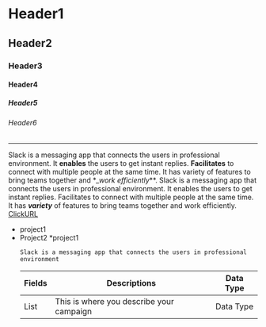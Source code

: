 # Header1
## Header2
### Header3
#### Header4
##### Header5
###### Header6

_____________________________
Slack is a messaging app that connects the users in professional environment. It **enables** the users to get instant replies. __Facilitates__ to connect with multiple people at the same time. It has variety of features to bring teams together and *__work efficiently_**. Slack is a messaging app that connects the users in professional environment. It enables the users to get instant replies. Facilitates to connect with multiple people at the same time. It has ***variety*** of features to bring teams together and work efficiently. 
[ClickURL](https://mail.google.com/mail/u/0/#inbox/FMfcgzQXJGrSnGPHZzgsTrpcNCNXRVKl)
* project1
* Project2
  *project1
  ```
  Slack is a messaging app that connects the users in professional environment
  ```
  |Fields|Descriptions|Data Type
  |----|-----|------
  |List|This is where you describe your campaign|Data Type
